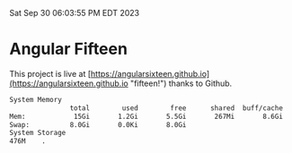 Sat Sep 30 06:03:55 PM EDT 2023

# Angular Fifteen


This project is live at [https://angularsixteen.github.io](https://angularsixteen.github.io "fifteen!") thanks to Github.

```bash
System Memory
               total        used        free      shared  buff/cache   available
Mem:            15Gi       1.2Gi       5.5Gi       267Mi       8.6Gi        13Gi
Swap:          8.0Gi       0.0Ki       8.0Gi
System Storage
476M	.
